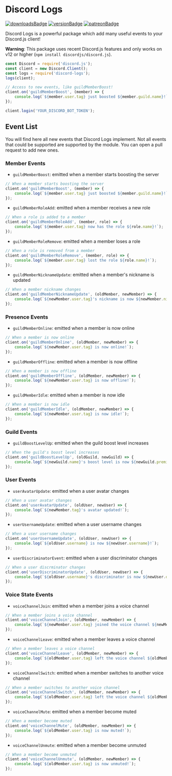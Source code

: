 # Discord Logs

[![downloadsBadge](https://img.shields.io/npm/dt/discord-logs?style=for-the-badge)](https://npmjs.com/discord-logs)
[![versionBadge](https://img.shields.io/npm/v/discord-logs?style=for-the-badge)](https://npmjs.com/discord-logs)
[![patreonBadge](https://img.shields.io/endpoint.svg?url=https%3A%2F%2Fshieldsio-patreon.herokuapp.com%2FAndroz2091%2Fpledges&style=for-the-badge)](https://patreon.com/Androz2091)

Discord Logs is a powerful package which add many useful events to your Discord.js client!

**Warning**: This package uses recent Discord.js features and only works on v12 or higher (`npm install discordjs/discord.js`).

```js
const Discord = require('discord.js');
const client = new Discord.Client();
const logs = require('discord-logs');
logs(client);

// Access to new events, like guildMemberBoost!
client.on('guildMemberBoost', (member) => {
    console.log(`${member.user.tag} just boosted ${member.guild.name}!`);
});

client.login('YOUR_DISCORD_BOT_TOKEN');
```

## Event List

You will find here all new events that Discord Logs implement. Not all events that could be supported are supported by the module. You can open a pull request to add new ones.

### Member Events

* `guildMemberBoost`: emitted when a member starts boosting the server
```js
// When a member starts boosting the server
client.on('guildMemberBoost', (member) => {
    console.log(`${member.user.tag} just boosted ${member.guild.name}!`);
});
```

* `guildMemberRoleAdd`: emitted when a member receives a new role

```js
// When a role is added to a member
client.on('guildMemberRoleAdd', (member, role) => {
    console.log(`${member.user.tag} now has the role ${role.name}!`);
});
```

* `guildMemberRoleRemove`: emitted when a member loses a role

```js
// When a role is removed from a member
client.on('guildMemberRoleRemove', (member, role) => {
    console.log(`${member.user.tag} lost the role ${role.name}!`);
});
```

* `guildMemberNicknameUpdate`: emitted when a member's nickname is updated
```js
// When a member nickname changes
client.on('guildMemberNicknameUpdate', (oldMember, newMember) => {
    console.log(`${newMember.user.tag}'s nickname is now ${newMember.nickname}!`);
});
```

### Presence Events

* `guildMemberOnline`: emitted when a member is now online
  
```js
// When a member is now online
client.on('guildMemberOnline', (oldMember, newMember) => {
    console.log(`${newMember.user.tag} is now online!`);
});
```

* `guildMemberOffline`: emitted when a member is now offline
  
```js
// When a member is now offline
client.on('guildMemberOffline', (oldMember, newMember) => {
    console.log(`${newMember.user.tag} is now offline!`);
});
```

* `guildMemberIdle`: emitted when a member is now idle
  
```js
// When a member is now idle
client.on('guildMemberIdle', (oldMember, newMember) => {
    console.log(`${newMember.user.tag} is now idle!`);
});
```

### Guild Events

* `guildBoostLevelUp`: emitted when the guild boost level increases
  
```js
// When the guild's boost level increases
client.on('guildBoostLevelUp', (oldGuild, newGuild) => {
    console.log(`${newGuild.name}'s boost level is now ${newGuild.premiumTier}!`);
});
```

### User Events

* `userAvatarUpdate`: emitted when a user avatar changes
  
```js
// When a user avatar changes
client.on('userAvatarUpdate', (oldUser, newUser) => {
    console.log(`${newMember.tag}'s avatar updated!`);
});
```

* `userUsernameUpdate`: emitted when a user username changes
  
```js
// When a user username changes
client.on('userUsernameUpdate', (oldUser, newUser) => {
    console.log(`${oldUser.username} is now ${newUser.username}!`);
});
```

* `userDiscriminatorEvent`: emitted when a user discriminator changes
```js
// When a user discrminator changes
client.on('userDiscriminatorUpdate', (oldUser, newUser) => {
    console.log(`${oldUser.username}'s discriminator is now ${newUser.discriminator}!`);
});
```

### Voice State Events

* `voiceChannelJoin`: emitted when a member joins a voice channel

```js
// When a member joins a voice channel
client.on('voiceChannelJoin', (oldMember, newMember) => {
    console.log(`${newMember.user.tag} joined the voice channel ${newMember.voice.channel.name}!`);
});
```

* `voiceChannelLeave`: emitted when a member leaves a voice channel

```js
// When a member leaves a voice channel
client.on('voiceChannelLeave', (oldMember, newMember) => {
    console.log(`${oldMember.user.tag} left the voice channel ${oldMember.voice.channel.name}!`);
});
```

* `voiceChannelSwitch`: emitted when a member switches to another voice channel

```js
// When a member switches to another voice channel
client.on('voiceChannelSwitch', (oldMember, newMember) => {
    console.log(`${oldMember.user.tag} left the voice channel ${oldMember.voice.channel.name} and joined ${newMember.voice.channel.name}!`);
});
```

* `voiceChannelMute`: emitted when a member become muted

```js
// When a member become muted
client.on('voiceChannelMute', (oldMember, newMember) => {
    console.log(`${oldMember.user.tag} is now muted!`);
});
```

* `voiceChannelUnmute`: emitted when a member become unmuted

```js
// When a member become unmuted
client.on('voiceChannelUnmute', (oldMember, newMember) => {
    console.log(`${oldMember.user.tag} is now unmuted!`);
});
```